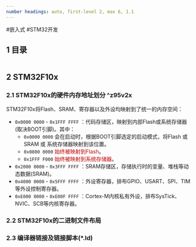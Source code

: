 ```yaml
---
number headings: auto, first-level 2, max 6, 1.1
---
```

#嵌入式 #STM32开发 

## 1 目录

```toc
```

## 2 STM32F10x

### 2.1 STM32F10x的硬件内存地址划分 ^z95v2x

STM32F10x将Flash、SRAM、寄存器以及外设均映射到了统一的内存空间：
- `0x0000 0000` - `0x1FFF FFFF` ：代码存储区，映射到内部Flash或系统存储器(取决BOOT引脚)。其中：
	- `0x0000 0000` 会在启动时，根据BOOT引脚选定的启动模式，将Flash 或 SRAM 或 系统存储器映射到该位置。
	- `0x0800 0000` <font color="#c00000">始终被映射到Flash</font>。
	- `0x1FFF F000` <font color="#c00000">始终被映射到系统存储器</font>。
- `0x2000 0000` - `0x3FFF FFFF` ：SRAM存储区，存储执行时的变量、堆栈等动态数据(SRAM)。
- `0x4000 0000` - `0x5FFF FFFF` ：外设寄存器，排布GPIO、USART、SPI、TIM等外设控制寄存器。
- `0xE000 0000` - `0xE00F FFFF` ：Cortex-M内核私有外设，排布SysTick、NVIC、SCB等内核寄存器。

### 2.2 STM32F10x的二进制文件布局






### 2.3 编译器链接及链接脚本(\*.ld)


